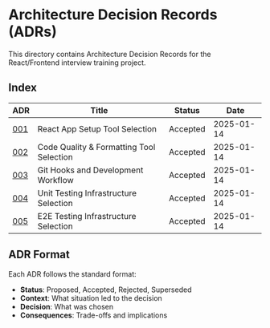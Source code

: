 # Architecture Decision Records (ADRs)

This directory contains Architecture Decision Records for the React/Frontend interview training project.

## Index

| ADR | Title | Status | Date |
|-----|-------|--------|------|
| [001](001-react-app-setup.md) | React App Setup Tool Selection | Accepted | 2025-01-14 |
| [002](002-code-quality-formatting.md) | Code Quality & Formatting Tool Selection | Accepted | 2025-01-14 |
| [003](003-git-hooks-workflow.md) | Git Hooks and Development Workflow | Accepted | 2025-01-14 |
| [004](004-testing-infrastructure.md) | Unit Testing Infrastructure Selection | Accepted | 2025-01-14 |
| [005](005-e2e-testing-playwright.md) | E2E Testing Infrastructure Selection | Accepted | 2025-01-14 |

## ADR Format

Each ADR follows the standard format:
- **Status**: Proposed, Accepted, Rejected, Superseded
- **Context**: What situation led to the decision
- **Decision**: What was chosen
- **Consequences**: Trade-offs and implications